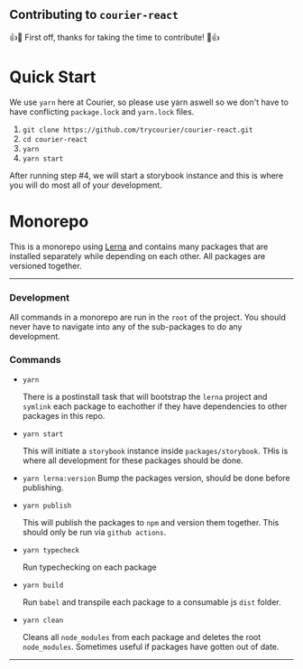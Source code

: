 ## Contributing to `courier-react`

👍🎉 First off, thanks for taking the time to contribute! 🎉👍

# Quick Start

We use `yarn` here at Courier, so please use yarn aswell so we don't have to have conflicting `package.lock` and `yarn.lock` files.

1. `git clone https://github.com/trycourier/courier-react.git`
2. `cd courier-react`
3. `yarn`
4. `yarn start`

After running step #4, we will start a storybook instance and this is where you will do most all of your development.

# Monorepo

This is a monorepo using [Lerna](https://www.lerna.com) and contains many packages that are installed separately while depending on each other. All packages are versioned together.

---

### Development

All commands in a monorepo are run in the `root` of the project. You should never have to navigate into any of the sub-packages to do any development.

### Commands

- `yarn`

  There is a postinstall task that will bootstrap the `lerna` project and `symlink` each package to eachother if they have dependencies to other packages in this repo.

- `yarn start`

  This will initiate a `storybook` instance inside `packages/storybook`. THis is where all development for these packages should be done.

- `yarn lerna:version`
  Bump the packages version, should be done before publishing.

- `yarn publish`

  This will publish the packages to `npm` and version them together. This should only be run via `github actions`.

- `yarn typecheck`

  Run typechecking on each package

- `yarn build`

  Run `babel` and transpile each package to a consumable js `dist` folder.

- `yarn clean`

  Cleans all `node_modules` from each package and deletes the root `node_modules`. Sometimes useful if packages have gotten out of date.

---
